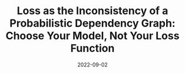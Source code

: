 ---
# badge: "Invited Talk"
title: "Loss as the Inconsistency of a Probabilistic Dependency Graph: Choose Your Model, Not Your Loss Function"
date: 2022-09-02
venue: "Cornell Seminar on Artificial Intelligence"
labels:
    - { type: "invtalk", text: "Invited Talk"}
links:
    - ['talk page', 'https://www.cs.cornell.edu/content/loss-inconsistency-probabilistic-dependency-graph-choose-your-model-not-your-loss-function']
    - ['slides', '/files/slides/one-true-loss.pptx']
---